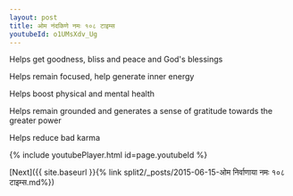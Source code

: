 ```yaml
---
layout: post
title: ओम नंदकिणे नमः १०८ टाइम्स
youtubeId: o1UMsXdv_Ug
---
```

 
 
Helps get goodness, bliss and peace and God's blessings
 
Helps remain focused, help generate inner energy 
 
Helps boost physical and mental health 
 
Helps remain grounded and generates a sense of gratitude towards the greater power 
 
Helps reduce bad karma
 
 
 
 


{% include youtubePlayer.html id=page.youtubeId %}
 
[Next]({{ site.baseurl }}{% link  split2/_posts/2015-06-15-ओम निर्वाणाया नमः १०८ टाइम्स.md%})
 
